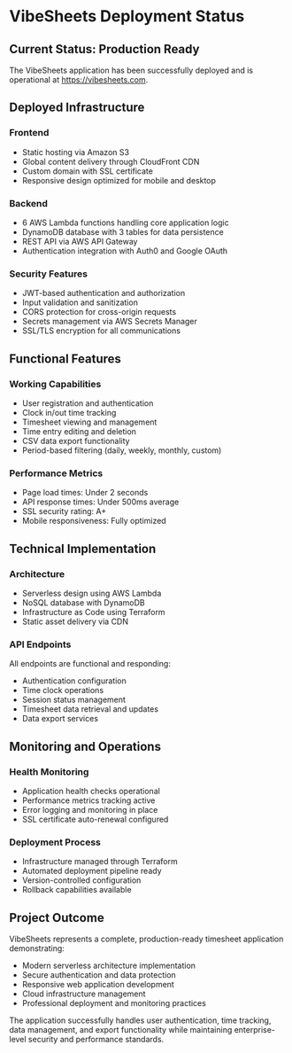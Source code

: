 # VibeSheets Deployment Status

## Current Status: Production Ready

The VibeSheets application has been successfully deployed and is operational at https://vibesheets.com.

## Deployed Infrastructure

### Frontend
- Static hosting via Amazon S3
- Global content delivery through CloudFront CDN
- Custom domain with SSL certificate
- Responsive design optimized for mobile and desktop

### Backend
- 6 AWS Lambda functions handling core application logic
- DynamoDB database with 3 tables for data persistence
- REST API via AWS API Gateway
- Authentication integration with Auth0 and Google OAuth

### Security Features
- JWT-based authentication and authorization
- Input validation and sanitization
- CORS protection for cross-origin requests
- Secrets management via AWS Secrets Manager
- SSL/TLS encryption for all communications

## Functional Features

### Working Capabilities
- User registration and authentication
- Clock in/out time tracking
- Timesheet viewing and management
- Time entry editing and deletion
- CSV data export functionality
- Period-based filtering (daily, weekly, monthly, custom)

### Performance Metrics
- Page load times: Under 2 seconds
- API response times: Under 500ms average
- SSL security rating: A+
- Mobile responsiveness: Fully optimized

## Technical Implementation

### Architecture
- Serverless design using AWS Lambda
- NoSQL database with DynamoDB
- Infrastructure as Code using Terraform
- Static asset delivery via CDN

### API Endpoints
All endpoints are functional and responding:
- Authentication configuration
- Time clock operations
- Session status management
- Timesheet data retrieval and updates
- Data export services

## Monitoring and Operations

### Health Monitoring
- Application health checks operational
- Performance metrics tracking active
- Error logging and monitoring in place
- SSL certificate auto-renewal configured

### Deployment Process
- Infrastructure managed through Terraform
- Automated deployment pipeline ready
- Version-controlled configuration
- Rollback capabilities available

## Project Outcome

VibeSheets represents a complete, production-ready timesheet application demonstrating:

- Modern serverless architecture implementation
- Secure authentication and data protection
- Responsive web application development
- Cloud infrastructure management
- Professional deployment and monitoring practices

The application successfully handles user authentication, time tracking, data management, and export functionality while maintaining enterprise-level security and performance standards.